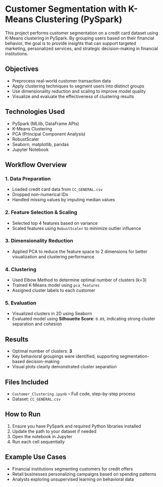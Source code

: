 # Customer Segmentation with K-Means Clustering (PySpark)

This project performs customer segmentation on a credit card dataset using K-Means clustering in PySpark. By grouping users based on their financial behavior, the goal is to provide insights that can support targeted marketing, personalized services, and strategic decision-making in financial institutions.

## Objectives

- Preprocess real-world customer transaction data
- Apply clustering techniques to segment users into distinct groups
- Use dimensionality reduction and scaling to improve model quality
- Visualize and evaluate the effectiveness of clustering results

## Technologies Used

- PySpark (MLlib, DataFrame APIs)
- K-Means Clustering
- PCA (Principal Component Analysis)
- RobustScaler
- Seaborn, matplotlib, pandas
- Jupyter Notebook

## Workflow Overview

### 1. Data Preparation
- Loaded credit card data from `CC_GENERAL.csv`
- Dropped non-numerical IDs
- Handled missing values by imputing median values

### 2. Feature Selection & Scaling
- Selected top 4 features based on variance
- Scaled features using `RobustScaler` to minimize outlier influence

### 3. Dimensionality Reduction
- Applied PCA to reduce the feature space to 2 dimensions for better visualization and clustering performance

### 4. Clustering
- Used Elbow Method to determine optimal number of clusters (k=3)
- Trained K-Means model using `pca_features`
- Assigned cluster labels to each customer

### 5. Evaluation
- Visualized clusters in 2D using Seaborn
- Evaluated model using **Silhouette Score**: `0.89`, indicating strong cluster separation and cohesion

## Results

- Optimal number of clusters: **3**
- Key behavioral groupings were identified, supporting segmentation-based decision-making
- Visual plots clearly demonstrated cluster separation

## Files Included

- `Customer_Clustering.ipynb` – Full code, step-by-step process
- Dataset: `CC_GENERAL.csv`

## How to Run

1. Ensure you have PySpark and required Python libraries installed
2. Update the path to your dataset if needed
3. Open the notebook in Jupyter
4. Run each cell sequentially

## Example Use Cases

- Financial institutions segmenting customers for credit offers
- Retail businesses personalizing campaigns based on spending patterns
- Analysts exploring unsupervised learning on behavioral data
